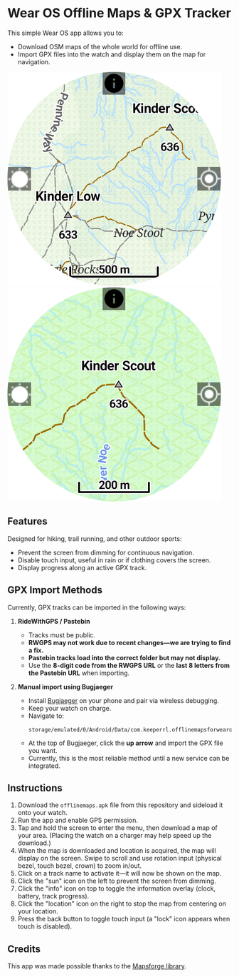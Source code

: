 # Wear OS Offline Maps & GPX Tracker

This simple Wear OS app allows you to:

* Download OSM maps of the whole world for offline use.  
* Import GPX files into the watch and display them on the map for navigation.

![screenshot](Screen.png)  
![screenshot](Screen2.png)

## Features

Designed for hiking, trail running, and other outdoor sports:

* Prevent the screen from dimming for continuous navigation.  
* Disable touch input, useful in rain or if clothing covers the screen.  
* Display progress along an active GPX track.  

## GPX Import Methods

Currently, GPX tracks can be imported in the following ways:

1. **RideWithGPS / Pastebin**  
   - Tracks must be public.  
   - **RWGPS may not work due to recent changes—we are trying to find a fix.**  
   - **Pastebin tracks load into the correct folder but may not display.**  
   - Use the **8-digit code from the RWGPS URL** or the **last 8 letters from the Pastebin URL** when importing.  

2. **Manual import using Bugjaeger**  
   - Install [Bugjaeger](https://play.google.com/store/apps/details?id=com.android.bugjaeger) on your phone and pair via wireless debugging.  
   - Keep your watch on charge.  
   - Navigate to:  
     ```
     storage/emulated/0/Android/Data/com.keeperrl.offlinemapsforwearos/files/download
     ```  
   - At the top of Bugjaeger, click the **up arrow** and import the GPX file you want.  
   - Currently, this is the most reliable method until a new service can be integrated.

## Instructions

1. Download the `offlinemaps.apk` file from this repository and sideload it onto your watch.  
2. Run the app and enable GPS permission.  
3. Tap and hold the screen to enter the menu, then download a map of your area. (Placing the watch on a charger may help speed up the download.)  
4. When the map is downloaded and location is acquired, the map will display on the screen. Swipe to scroll and use rotation input (physical bezel, touch bezel, crown) to zoom in/out.  
5. Click on a track name to activate it—it will now be shown on the map.  
6. Click the "sun" icon on the left to prevent the screen from dimming.  
7. Click the "info" icon on top to toggle the information overlay (clock, battery, track progress).  
8. Click the "location" icon on the right to stop the map from centering on your location.  
9. Press the back button to toggle touch input (a "lock" icon appears when touch is disabled).  

## Credits

This app was made possible thanks to the [Mapsforge library](https://github.com/mapsforge/mapsforge).
